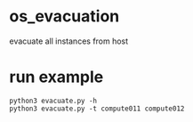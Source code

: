 # os_evacuation
evacuate all instances from host  

# run example
```pip install -r requirements.txt
python3 evacuate.py -h
python3 evacuate.py -t compute011 compute012
```
